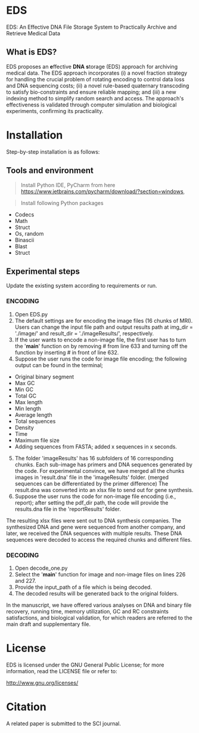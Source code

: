 # EDS

EDS: An Effective DNA File Storage System to Practically Archive and Retrieve Medical Data

## What is EDS?

EDS proposes an **e**ffective **DNA** **s**torage (EDS) approach for archiving medical data. The EDS approach incorporates (i) a novel fraction strategy for handling the crucial problem of rotating encoding to control data loss and DNA sequencing costs; (ii) a novel rule-based quaternary transcoding to satisfy bio-constraints and ensure reliable mapping; and (iii) a new indexing method to simplify random search and access. The approach's effectiveness is validated through computer simulation and biological experiments, confirming its practicality. 


# Installation 

Step-by-step installation is as follows: 

## Tools and environment 

> Install Python IDE, PyCharm from here https://www.jetbrains.com/pycharm/download/?section=windows,

> Install following Python packages

- Codecs
- Math
- Struct
- Os, random
- Binascii
- Blast
- Struct


## Experimental steps 

Update the existing system according to requirements or run.

### ENCODING 
1.	Open EDS.py
2.	The default settings are for encoding the image files (16 chunks of MRI). Users can change the input file path and output results path at img_dir = './image/' and result_dir = './imageResults/', respectively. 
3.	If the user wants to encode a non-image file, the first user has to turn the '__main__' function on by removing # from line 633 and turning off the function by inserting # in front of line 632. 
4.	Suppose the user runs the code for image file encoding; the following output can be found in the terminal;

   - Original binary segment 
   - Max GC 
   - Min GC 
   - Total GC
   - Max length 
   - Min length 
   - Average length 
   - Total sequences
   - Density 
   - Time
   - Maximum file size
   - Adding sequences from FASTA; added x sequences in x seconds.

5.	The folder 'imageResults' has 16 subfolders of 16 corresponding chunks. Each sub-image has primers and DNA sequences generated by the code. For experimental convince, we have merged all the chunks images in 'result.dna' file in the 'imageResults' folder. (merged sequences can be differentiated by the primer difference) The result.dna was converted into an xlsx file to send out for gene synthesis. 
6.	Suppose the user runs the code for non-image file encoding (i.e., report); after setting the pdf_dir path, the code will provide the results.dna file in the 'reportResults' folder.  


The resulting xlsx files were sent out to DNA synthesis companies. The synthesized DNA and gene were sequenced from another company, and later, we received the DNA sequences with multiple results. These DNA sequences were decoded to access the required chunks and different files.  

### DECODING

1.	Open decode_one.py
2.	Select the '__main__' function for image and non-image files on lines 226 and 227. 
3.	Provide the input_path of a file which is being decoded. 
4.	The decoded results will be generated back to the original folders.


In the manuscript, we have offered various analyses on DNA and binary file recovery, running time, memory utilization, GC and RC constraints satisfactions, and biological validation, for which readers are referred to the main draft and supplementary file.



# License

EDS is licensed under the GNU General Public License; for more information, read the LICENSE file or refer to:

http://www.gnu.org/licenses/

# Citation

A related paper is submitted to the SCI journal. 
